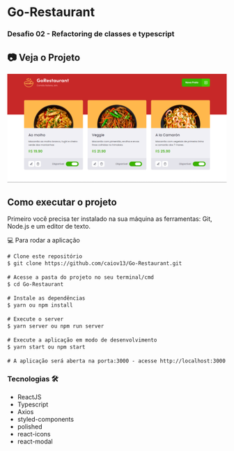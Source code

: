 # Go-Restaurant

### Desafio 02 - Refactoring de classes e typescript

## 📷 Veja o Projeto
<div align="center">

![imagem do projeto](https://github.com/caiov13/Go-Restaurant/blob/master/github/GoRestaurant.PNG)

</div>

## Como executar o projeto
Primeiro você precisa ter instalado na sua máquina as ferramentas: Git, Node.js e um editor de texto.

💻 Para rodar a aplicação
```
# Clone este repositório
$ git clone https://github.com/caiov13/Go-Restaurant.git

# Acesse a pasta do projeto no seu terminal/cmd
$ cd Go-Restaurant

# Instale as dependências
$ yarn ou npm install

# Execute o server  
$ yarn server ou npm run server

# Execute a aplicação em modo de desenvolvimento
$ yarn start ou npm start

# A aplicação será aberta na porta:3000 - acesse http://localhost:3000

```

### Tecnologias 🛠
* ReactJS
* Typescript
* Axios
* styled-components
* polished
* react-icons
* react-modal
